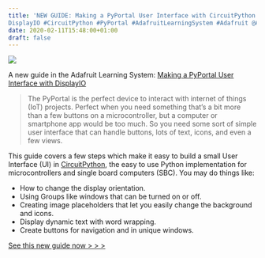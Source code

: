 ```yaml
---
title: 'NEW GUIDE: Making a PyPortal User Interface with CircuitPython
DisplayIO #CircuitPython #PyPortal #AdafruitLearningSystem #Adafruit @Adafruit'
date: 2020-02-11T15:48:00+01:00
draft: false
---
```


![](https://cdn-learn.adafruit.com/guides/images/000/002/866/original/PyPortal_UI.gif?1580578089)

A new guide in the Adafruit Learning System: [Making a PyPortal User Interface with DisplayIO](https://learn.adafruit.com/making-a-pyportal-user-interface-displayio/)

> The PyPortal is the perfect device to interact with internet of things (IoT) projects. Perfect when you need something that’s a bit more than a few buttons on a microcontroller, but a computer or smartphone app would be too much. So you need some sort of simple user interface that can handle buttons, lots of text, icons, and even a few views.

This guide covers a few steps which make it easy to build a small User Interface (UI) in [CircuitPython](https://circuitpython.org/), the easy to use Python implementation for microcontrollers and single board computers (SBC). You may do things like:

*   How to change the display orientation.
*   Using Groups like windows that can be turned on or off.
*   Creating image placeholders that let you easily change the background and icons.
*   Display dynamic text with word wrapping.
*   Create buttons for navigation and in unique windows.

[See this new guide now > > >](https://learn.adafruit.com/making-a-pyportal-user-interface-displayio/overview)
